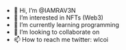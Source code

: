 - 👋 Hi, I’m @IAMRAV3N
- 👀 I’m interested in NFTs (Web3)
- 🌱 I’m currently learning programming 
- 💞️ I’m looking to collaborate on 
- 📫 How to reach me twitter: wlcoi

<!---
IAMRAV3N/IAMRAV3N is a ✨ special ✨ repository because its `README.md` (this file) appears on your GitHub profile.
You can click the Preview link to take a look at your changes.
--->
